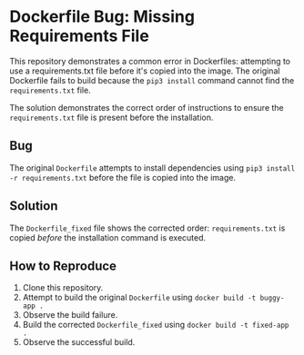 # Dockerfile Bug: Missing Requirements File

This repository demonstrates a common error in Dockerfiles: attempting to use a requirements.txt file before it's copied into the image.  The original Dockerfile fails to build because the `pip3 install` command cannot find the `requirements.txt` file.

The solution demonstrates the correct order of instructions to ensure the `requirements.txt` file is present before the installation.

## Bug

The original `Dockerfile` attempts to install dependencies using `pip3 install -r requirements.txt` before the file is copied into the image.

## Solution

The `Dockerfile_fixed` file shows the corrected order:  `requirements.txt` is copied *before* the installation command is executed.

## How to Reproduce

1. Clone this repository.
2. Attempt to build the original `Dockerfile` using `docker build -t buggy-app .`
3. Observe the build failure.
4. Build the corrected `Dockerfile_fixed` using `docker build -t fixed-app .`
5. Observe the successful build.